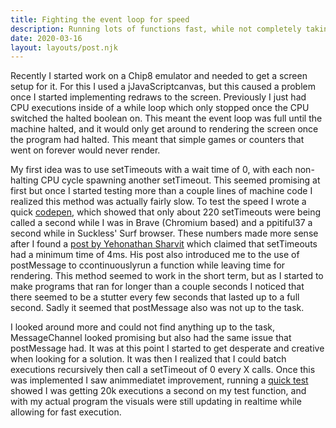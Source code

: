 ```yaml
---
title: Fighting the event loop for speed
description: Running lots of functions fast, while not completely taking up the event loop.
date: 2020-03-16
layout: layouts/post.njk
---
```


Recently I started work on a Chip8 emulator and needed to get a screen setup for it.
For this I used a jJavaScriptcanvas, but this caused a problem once I started implementing redraws to the screen.
Previously I just had CPU executions inside of a while loop which only stopped once the CPU switched the halted boolean on.
This meant the event loop was full until the machine halted, and it would only get around to rendering the screen once the program had halted.
This meant that simple games or counters that went on forever would never render.

My first idea was to use setTimeouts with a wait time of 0, with each non-halting CPU cycle spawning another setTimeout.
This seemed promising at first but once I started testing more than a couple lines of machine code I realized this method was actually fairly slow.
To test the speed I wrote a quick [codepen](https://codepen.io/herohamp/pen/jOPxpYL), which showed that only about 220 setTimeouts were being called a second while I was in Brave (Chromium based) and a ppitiful37 a second while in Suckless' Surf browser.
These numbers made more sense after I found a [post by Yehonathan Sharvit](https://blog.klipse.tech/javascript/2016/10/31/setTimeout-0msec.html) which claimed that setTimeouts had a minimum time of 4ms.
His post also introduced me to the use of postMessage to ccontinuouslyrun a function while leaving time for rendering.
This method seemed to work in the short term, but as I started to make programs that ran for longer than a couple seconds I noticed that there seemed to be a stutter every few seconds that lasted up to a full second.
Sadly it seemed that postMessage also was not up to the task.

I looked around more and could not find anything up to the task, MessageChannel looked promising but also had the same issue that postMessage had.
It was at this point I started to get desperate and creative when looking for a solution.
It was then I realized that I could batch executions recursively then call a setTimeout of 0 every X calls.
Once this was implemented I saw animmediatet improvement, running a [quick test](https://codepen.io/herohamp/pen/eYNrjXP) showed I was getting 20k executions a second on my test function, and with my actual program the visuals were still updating in realtime while allowing for fast execution.
